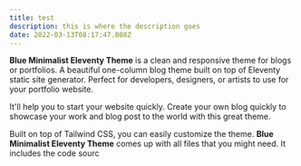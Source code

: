 ```yaml
---
title: test
description: this is where the description goes
date: 2022-03-13T08:17:47.088Z
---
```

<!--StartFragment-->

**Blue Minimalist Eleventy Theme** is a clean and responsive theme for blogs or portfolios. A beautiful one-column blog theme built on top of Eleventy static site generator. Perfect for developers, designers, or artists to use for your portfolio website.

It'll help you to start your website quickly. Create your own blog quickly to showcase your work and blog post to the world with this great theme.

Built on top of Tailwind CSS, you can easily customize the theme. **Blue Minimalist Eleventy Theme** comes up with all files that you might need. It includes the code sourc

<!--EndFragment-->